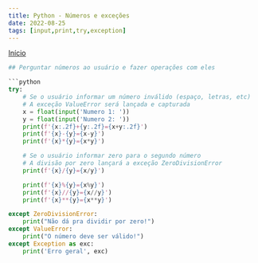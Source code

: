 ```yaml
---
title: Python - Números e exceções
date: 2022-08-25
tags: [input,print,try,exception]
---
```

[Início](python-curso)

```python
## Perguntar números ao usuário e fazer operações com eles

```python
try:
    # Se o usuário informar um número inválido (espaço, letras, etc)
    # A exceção ValueError será lançada e capturada
    x = float(input('Numero 1: '))
    y = float(input('Numero 2: '))
    print(f'{x:.2f}+{y:.2f}={x+y:.2f}')
    print(f'{x}-{y}={x-y}')
    print(f'{x}*{y}={x*y}')

    # Se o usuário informar zero para o segundo número
    # A divisão por zero lançará a exceção ZeroDivisionError
    print(f'{x}/{y}={x/y}')

    print(f'{x}%{y}={x%y}')
    print(f'{x}//{y}={x//y}')
    print(f'{x}**{y}={x**y}')

except ZeroDivisionError:
    print("Não dá pra dividir por zero!")
except ValueError:
    print("O número deve ser válido!")
except Exception as exc:
    print('Erro geral', exc)
```